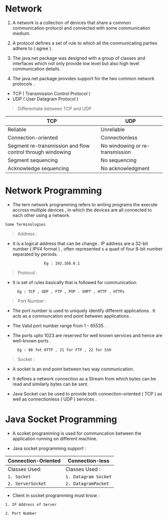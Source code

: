 
# Network 

1. A network is a collection of devices that share a common communication protocol and connected with some communication medium.

2. A protocol defines a set of rule to which all the communicating parties adhere to ( agree ).

3. The java.net package was designed with a group of classes and interfaces which not only provide low level but also high level communication details.

4. The java.net package provides support for the two common network protocols .
- TCP ( Transmission Control Protocol )
- UDP ( User Datagram Protocol )

> Differentiate between TCP and UDP .

| TCP | UDP |
|-----|-------|
|Reliable | Unreliable |
|Connection-oriented |	Connectionless|
|Segment re-transmission and flow control through windowing| 	No windowing or re-transmission|
|Segment sequencing |	No sequencing|
|Acknowledge sequencing |	No acknowledgment|


# Network Programming

- The tern network programming refers to writing programs the execute accross multiple devices , in which the devices are all connected to each other using a network. 

``` Some Terminologies ```

> Address : 

- It is a logical address that can be change . IP address are a 32-bit number ( IPV4 format ) , often represented s a quad of four 8-bit number separated by periods. 
            
                    Eg : 192.168.0.1

>  Protocol :

- It is set of rules basically that is followed for communication.

        Eg : TCP , UDP , FTP , POP . SMPT , HTTP . HTTPs

> Port Number :

- The port number is used to uniquely identify different applications . It acts as a communcation end point between applications .

- The Valid port number range from 1 - 65535 .

- The ports upto 1023 are reserved for well known services and hence are well-known ports .

        Eg : 80 fot HTTP , 21 for FTP , 22 for SSH


> Socket :

- A socket is an end point between two way communication. 

- It defines a network connection as a Stream from which bytes can be read and similarly bytes can be sent.

- Java Socket can be used to provide both connection-oriented ( TCP ) as well as connectionless ( UDP ) services .

# Java Socket Programming

- A scoket programming is used for communcation between the application running on different machine.

- Java socket programming support : 

|Connection-Oriented|Connection-less|
|-------------------|---------------|
|Classes Used: | Classes Used :|
| ```1. Socket```| ```1. Datagram Socket```|
|```2. ServerSocket```|```2. DatagramPacket```|


- Client in socket programming must know :

```1. IP Address of Server ```

```2. Port Number ```